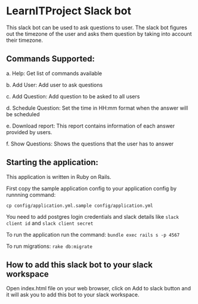 # LearnITProject Slack bot

This slack bot can be used to ask questions to user.
The slack bot figures out the timezone of the user and asks them question by taking into account their timezone.

## Commands Supported:
a. Help: Get list of commands available

b. Add User: Add user to ask questions

c. Add Question: Add question to be asked to all users

d. Schedule Question: Set the time in HH:mm format when the answer will be scheduled

e. Download report: This report contains information of each answer provided by users.

f. Show Questions: Shows the questions that the user has to answer

## Starting the application:
This application is written in Ruby on Rails.

First copy the sample application config to your application config by runnning command:

`cp config/application.yml.sample config/application.yml`

You need to add postgres login credentials and slack details like `slack client id` and `slack client secret`

To run the application run the command:
`bundle exec rails s -p 4567`

To run migrations:
`rake db:migrate`

## How to add this slack bot to your slack workspace
Open index.html file on your web browser, click on Add to slack button and it will ask you to add this bot to your slack workspace.
